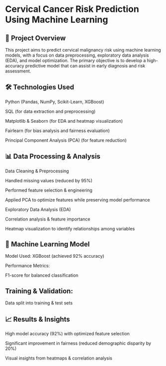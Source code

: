 # Cervical Cancer Risk Prediction Using Machine Learning





## 📌 Project Overview

This project aims to predict cervical malignancy risk using machine learning models, with a focus on data preprocessing, exploratory data analysis (EDA), and model optimization. The primary objective is to develop a high-accuracy predictive model that can assist in early diagnosis and risk assessment.


## 🛠️ Technologies Used

Python (Pandas, NumPy, Scikit-Learn, XGBoost)

SQL (for data extraction and preprocessing)

Matplotlib & Seaborn (for EDA and heatmap visualization)

Fairlearn (for bias analysis and fairness evaluation)

Principal Component Analysis (PCA) (for feature reduction)


## 📊 Data Processing & Analysis

Data Cleaning & Preprocessing

Handled missing values (reduced by 95%)

Performed feature selection & engineering

Applied PCA to optimize features while preserving model performance

Exploratory Data Analysis (EDA)

Correlation analysis & feature importance

Heatmap visualization to identify relationships among variables


## 🤖 Machine Learning Model

Model Used: XGBoost (achieved 92% accuracy)

Performance Metrics:

F1-score for balanced classification


## Training & Validation:

Data split into training & test sets



## 📈 Results & Insights

High model accuracy (92%) with optimized feature selection

Significant improvement in fairness (reduced demographic disparity by 20%)

Visual insights from heatmaps & correlation analysis
